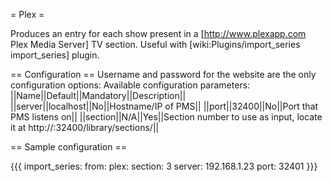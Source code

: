 = Plex  =

Produces an entry for each show present in a  [http://www.plexapp.com Plex Media Server] TV section. Useful with [wiki:Plugins/import_series import_series] plugin.

== Configuration ==
Username and password for the website are the only configuration options:
Available configuration parameters:
||Name||Default||Mandatory||Description||
||server||localhost||No||Hostname/IP of PMS||
||port||32400||No||Port that PMS listens on||
||section||N/A||Yes||Section number to use as input, locate it at http://<yourplexserver>:32400/library/sections/||

== Sample configuration ==

{{{
import_series:
  from:
    plex:
      section: 3
      server: 192.168.1.23
      port: 32401
}}}
